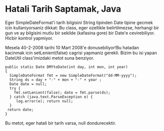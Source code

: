 # Hatali Tarih Saptamak, Java

Eger SimpleDateFormat'i tarih bilgisini String tipinden Date tipine
gecmek icin kullaniyorsaniz dikkat: Bu class, eger ozellikle
belirtilmezse, herhangi bir gun ve ay bilgisini mutlu bir sekilde
(kafasina gore) bir Date'e cevirebiliyor. Hicbir kontrol
yapmiyor.

Mesela 40-2-2008 tarihi 10 Mart 2008'e donusebiliyor!Bu hatadan
kacinmak icin setLenient(false) cagrisi yapmaniz gerekli. Bizim bu isi
yapan DateUtil class'imizdaki metot suna benziyor.

```
public static Date DMYtoDate(int day, int mon, int year)
{
  SimpleDateFormat fmt = new SimpleDateFormat("dd-MM-yyyy");
  String ds = day + "-" + mon + "-" + year ;
  Date date = null;
  try {
    fmt.setLenient(false); date = fmt.parse(ds);
  } catch (java.text.ParseException e) {
     log.error(e); return null;
  }
 return date;
}
```

Bu metot, eger hatali bir tarih varsa, null dondurecektir.




